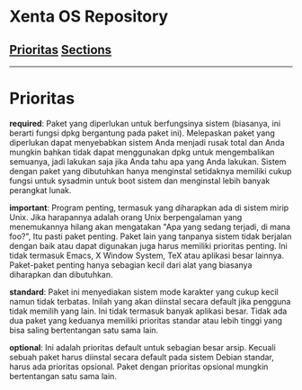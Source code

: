 # Xenta OS Repository
## [Prioritas](prioritas.md) [Sections](sections.md)
---
# Prioritas
**required**:
Paket yang diperlukan untuk berfungsinya sistem (biasanya, ini berarti fungsi dpkg bergantung pada paket ini). 
Melepaskan paket yang diperlukan dapat menyebabkan sistem Anda menjadi rusak total dan Anda mungkin bahkan tidak
dapat menggunakan dpkg untuk mengembalikan semuanya, jadi lakukan saja jika Anda tahu apa yang Anda lakukan.
Sistem dengan paket yang dibutuhkan hanya menginstal setidaknya memiliki cukup fungsi untuk sysadmin 
untuk boot sistem dan menginstal lebih banyak perangkat lunak.

**important**:
Program penting, termasuk yang diharapkan ada di sistem mirip Unix. Jika harapannya adalah orang Unix berpengalaman 
yang menemukannya hilang akan mengatakan "Apa yang sedang terjadi, di mana foo?", Itu pasti paket penting. Paket lain 
yang tanpanya sistem tidak berjalan dengan baik atau dapat digunakan juga harus memiliki prioritas penting. Ini tidak 
termasuk Emacs, X Window System, TeX atau aplikasi besar lainnya. Paket-paket penting hanya sebagian kecil dari 
alat yang biasanya diharapkan dan dibutuhkan.

**standard**:
Paket ini menyediakan sistem mode karakter yang cukup kecil namun tidak terbatas. Inilah yang akan diinstal secara 
default jika pengguna tidak memilih yang lain. Ini tidak termasuk banyak aplikasi besar. Tidak ada dua paket yang 
keduanya memiliki prioritas standar atau lebih tinggi yang bisa saling bertentangan satu sama lain.

**optional**:
Ini adalah prioritas default untuk sebagian besar arsip. Kecuali sebuah paket harus diinstal secara default pada sistem 
Debian standar, harus ada prioritas opsional. Paket dengan prioritas opsional mungkin bertentangan satu sama lain.
